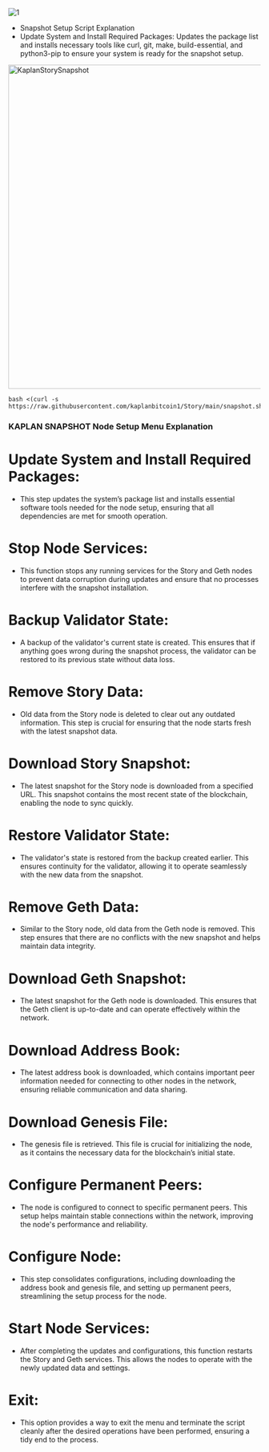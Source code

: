 ![1](https://github.com/user-attachments/assets/3c1305cb-d980-49e6-afaf-6d0e594abe78)

* Snapshot Setup Script Explanation
* Update System and Install Required Packages: Updates the package list and installs necessary tools like curl, git, make, build-essential, and python3-pip to ensure your system is ready for the snapshot setup.

<img width="646" alt="KaplanStorySnapshot" src="https://github.com/user-attachments/assets/dd223d4b-305f-4a34-8c75-ef64e3497b98">

```
bash <(curl -s https://raw.githubusercontent.com/kaplanbitcoin1/Story/main/snapshot.sh)
```


### KAPLAN SNAPSHOT Node Setup Menu Explanation

# Update System and Install Required Packages:

* This step updates the system’s package list and installs essential software tools needed for the node setup, ensuring that all dependencies are met for smooth operation.


# Stop Node Services:

* This function stops any running services for the Story and Geth nodes to prevent data corruption during updates and ensure that no processes interfere with the snapshot installation.

# Backup Validator State:

* A backup of the validator's current state is created. This ensures that if anything goes wrong during the snapshot process, the validator can be restored to its previous state without data loss.

# Remove Story Data:

* Old data from the Story node is deleted to clear out any outdated information. This step is crucial for ensuring that the node starts fresh with the latest snapshot data.

# Download Story Snapshot:

* The latest snapshot for the Story node is downloaded from a specified URL. This snapshot contains the most recent state of the blockchain, enabling the node to sync quickly.

# Restore Validator State:

* The validator's state is restored from the backup created earlier. This ensures continuity for the validator, allowing it to operate seamlessly with the new data from the snapshot.

# Remove Geth Data:

* Similar to the Story node, old data from the Geth node is removed. This step ensures that there are no conflicts with the new snapshot and helps maintain data integrity.

# Download Geth Snapshot:

* The latest snapshot for the Geth node is downloaded. This ensures that the Geth client is up-to-date and can operate effectively within the network.

# Download Address Book:

* The latest address book is downloaded, which contains important peer information needed for connecting to other nodes in the network, ensuring reliable communication and data sharing.

# Download Genesis File:

* The genesis file is retrieved. This file is crucial for initializing the node, as it contains the necessary data for the blockchain’s initial state.

# Configure Permanent Peers:

* The node is configured to connect to specific permanent peers. This setup helps maintain stable connections within the network, improving the node's performance and reliability.

# Configure Node:

* This step consolidates configurations, including downloading the address book and genesis file, and setting up permanent peers, streamlining the setup process for the node.

# Start Node Services:

* After completing the updates and configurations, this function restarts the Story and Geth services. This allows the nodes to operate with the newly updated data and settings.

# Exit:

* This option provides a way to exit the menu and terminate the script cleanly after the desired operations have been performed, ensuring a tidy end to the process.
